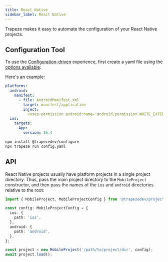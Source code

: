 ```yaml
---
title: React Native
sidebar_label: React Native
---
```


Trapeze makes it easy to automate the configuration of your React Native projects.

## Configuration Tool

To use the [Configuration-driven](../configuration-tool) experience, first create a yaml file using the [options available](../configuration-tool):

Here's an example:

```yaml title="config.yaml"
platforms:
  android:
    manifest:
      - file: AndroidManifest.xml
        target: manifest/application
        inject:
          <uses-permission android:name="android.permission.WRITE_EXTERNAL_STORAGE" />
  ios:
    targets:
      App:
        version: 16.4

```

```bash
npm install @trapezedev/configure
npx trapeze run config.yaml
```

## API

React Native projects usually have platform projects in a single project directory. Thus, pass the main project directory to the `MobileProject` constructor, and then pass the names of the `ios` and `android` directories relative to the root:

```typescript
import { MobileProject, MobileProjectConfig } from '@trapezedev/project';

const config: MobileProjectConfig = {
  ios: {
    path: 'ios',
  },
  android: {
    path: 'android',
  },
};

const project = new MobileProject('/path/to/project/dir', config);
await project.load();
```